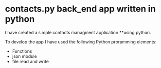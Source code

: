 # contacts.py back_end app written in python

I have created a simple contacts managment application **using python.

To develop the app I have used the following Python proramming elements:

- Functions
- json module
- file read and write
